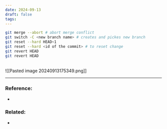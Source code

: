 ```yaml
---
date: 2024-09-13
draft: false
tags:
---
```

```bash
git merge --abort # abort merge conflict
git switch -C <new branch name> # creates and pickes new branch
git reset --hard HEAD~1
git reset --hard <id of the commit> # to reset change
git revert HEAD
git revert HEAD
```
<br> 
![[Pasted image 20240913175349.png]]


---
### Reference:
- 

### Related:
- 